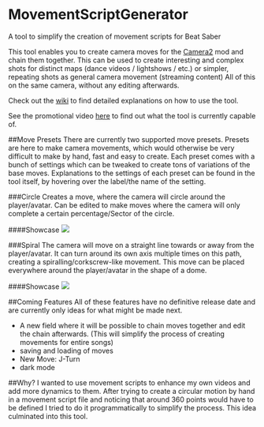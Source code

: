 # MovementScriptGenerator
A tool to simplify the creation of movement scripts for Beat Saber

This tool enables you to create camera moves for the [Camera2](https://github.com/kinsi55/CS_BeatSaber_Camera2) mod and chain them together.
This can be used to create interesting and complex shots for distinct maps (dance videos / lightshows / etc.) or simpler, repeating shots as general camera movement (streaming content)
All of this on the same camera, without any editing afterwards.

Check out the [wiki](https://github.com/DragonirHD/MovementScriptGenerator/wiki) to find detailed explanations on how to use the tool.

See the promotional video [here](https://youtu.be/YGpfWJvm4Hs) to find out what the tool is currently capable of.

##Move Presets
There are currently two supported move presets.
Presets are here to make camera movements, which would otherwise be very difficult to make by hand, fast and easy to create.
Each preset comes with a bunch of settings which can be tweaked to create tons of variations of the base moves.
Explanations to the settings of each preset can be found in the tool itself, by hovering over the label/the name of the setting.

###Circle
Creates a move, where the camera will circle around the player/avatar.
Can be edited to make moves where the camera will only complete a certain percentage/Sector of the circle.

####Showcase
![](Showcase/circle.gif)

###Spiral
The camera will move on a straight line towards or away from the player/avatar.
It can turn around its own axis multiple times on this path, creating a spiralling/corkscrew-like movement.
This move can be placed everywhere around the player/avatar in the shape of a dome.

####Showcase
![](Showcase/spiral.gif)

##Coming Features
All of these features have no definitive release date and are currently only ideas for what might be made next.
- A new field where it will be possible to chain moves together and edit the chain afterwards. (This will simplify the process of creating movements for entire songs)
- saving and loading of moves
- New Move: J-Turn
- dark mode

##Why?
I wanted to use movement scripts to enhance my own videos and add more dynamics to them.
After trying to create a circular motion by hand in a movement script file and noticing that around 360 points would have to be defined
I tried to do it programmatically to simplify the process.
This idea culminated into this tool.
